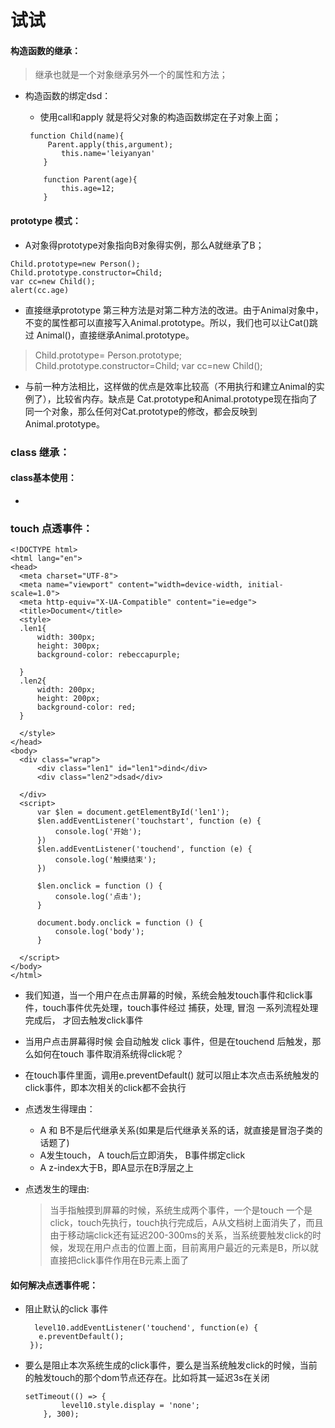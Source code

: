 
# 试试
 #### 构造函数的继承：
 > 继承也就是一个对象继承另外一个的属性和方法；
  
  * 构造函数的绑定dsd：
    * 使用call和apply 就是将父对象的构造函数绑定在子对象上面；
       
    ```
     function Child(name){
         Parent.apply(this,argument);
            this.name='leiyanyan'    
        }

        function Parent(age){
            this.age=12;
        }
    
    ```

 #### prototype 模式：

   * A对象得prototype对象指向B对象得实例，那么A就继承了B；
   
   ```
   Child.prototype=new Person();
   Child.prototype.constructor=Child;
   var cc=new Child();
   alert(cc.age)

  ```



 *  直接继承prototype
   第三种方法是对第二种方法的改进。由于Animal对象中，不变的属性都可以直接写入Animal.prototype。所以，我们也可以让Cat()跳过 Animal()，直接继承Animal.prototype。

 > Child.prototype= Person.prototype;
    Child.prototype.constructor=Child;
    var cc=new Child();


*  与前一种方法相比，这样做的优点是效率比较高（不用执行和建立Animal的实例了），比较省内存。缺点是 Cat.prototype和Animal.prototype现在指向了同一个对象，那么任何对Cat.prototype的修改，都会反映到Animal.prototype。

### class 继承：

  #### class基本使用：
  * 
    
 


### touch 点透事件：

  ```
  <!DOCTYPE html>
<html lang="en">
<head>
    <meta charset="UTF-8">
    <meta name="viewport" content="width=device-width, initial-scale=1.0">
    <meta http-equiv="X-UA-Compatible" content="ie=edge">
    <title>Document</title>
    <style>
    .len1{
        width: 300px;
        height: 300px;
        background-color: rebeccapurple;

    }
    .len2{
        width: 200px;
        height: 200px;
        background-color: red;
    }
    
    </style>
</head>
<body>
    <div class="wrap">
        <div class="len1" id="len1">dind</div>
        <div class="len2">dsad</div>

    </div>
    <script>
        var $len = document.getElementById('len1');
        $len.addEventListener('touchstart', function (e) {
            console.log('开始');
        })
        $len.addEventListener('touchend', function (e) {
            console.log('触摸结束');
        })

        $len.onclick = function () {
            console.log('点击');
        }

        document.body.onclick = function () {
            console.log('body');
        }

    </script>
</body>
</html>

```

* 我们知道，当一个用户在点击屏幕的时候，系统会触发touch事件和click事件，touch事件优先处理，touch事件经过 捕获，处理, 冒泡 一系列流程处理完成后， 才回去触发click事件
* 当用户点击屏幕得时候 会自动触发 click 事件，但是在touchend 后触发，那么如何在touch 事件取消系统得click呢？ 
* 在touch事件里面，调用e.preventDefault() 就可以阻止本次点击系统触发的click事件，即本次相关的click都不会执行

* 点透发生得理由：
   * A 和 B不是后代继承关系(如果是后代继承关系的话，就直接是冒泡子类的话题了)
   * A发生touch， A touch后立即消失， B事件绑定click
   * A z-index大于B，即A显示在B浮层之上
* 点透发生的理由: 
  > 当手指触摸到屏幕的时候，系统生成两个事件，一个是touch 一个是click，touch先执行，touch执行完成后，A从文档树上面消失了，而且由于移动端click还有延迟200-300ms的关系，当系统要触发click的时候，发现在用户点击的位置上面，目前离用户最近的元素是B，所以就直接把click事件作用在B元素上面了

#### 如何解决点透事件呢：

* 阻止默认的click 事件

   ```
     level10.addEventListener('touchend', function(e) {
      e.preventDefault();
    });

   ```
*  要么是阻止本次系统生成的click事件，要么是当系统触发click的时候，当前的触发touch的那个dom节点还存在。比如将其一延迟3s在关闭

    ```
    setTimeout(() => {
            level10.style.display = 'none';
        }, 300);
    ```
















